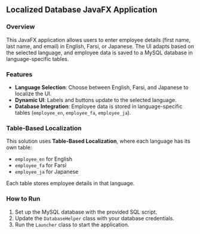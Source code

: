 ## Localized Database JavaFX Application

### Overview
This JavaFX application allows users to enter employee details (first name, last name, and email) in English, Farsi, or Japanese. The UI adapts based on the selected language, and employee data is saved to a MySQL database in language-specific tables.

### Features
- **Language Selection**: Choose between English, Farsi, and Japanese to localize the UI.
- **Dynamic UI**: Labels and buttons update to the selected language.
- **Database Integration**: Employee data is stored in language-specific tables (`employee_en`, `employee_fa`, `employee_ja`).

### Table-Based Localization
This solution uses **Table-Based Localization**, where each language has its own table:
- `employee_en` for English
- `employee_fa` for Farsi
- `employee_ja` for Japanese

Each table stores employee details in that language.

### How to Run
1. Set up the MySQL database with the provided SQL script.
2. Update the `DatabaseHelper` class with your database credentials.
3. Run the `Launcher` class to start the application.
